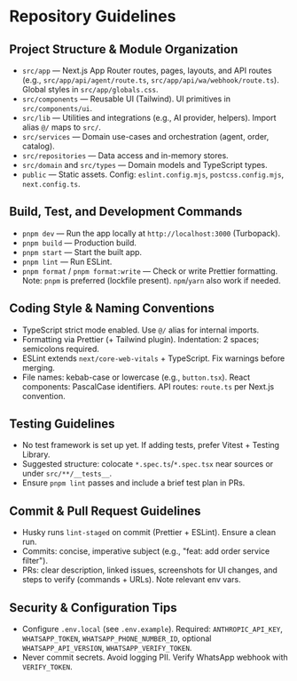 # Repository Guidelines

## Project Structure & Module Organization

- `src/app` — Next.js App Router routes, pages, layouts, and API routes (e.g., `src/app/api/agent/route.ts`, `src/app/api/wa/webhook/route.ts`). Global styles in `src/app/globals.css`.
- `src/components` — Reusable UI (Tailwind). UI primitives in `src/components/ui`.
- `src/lib` — Utilities and integrations (e.g., AI provider, helpers). Import alias `@/` maps to `src/`.
- `src/services` — Domain use-cases and orchestration (agent, order, catalog).
- `src/repositories` — Data access and in-memory stores.
- `src/domain` and `src/types` — Domain models and TypeScript types.
- `public` — Static assets. Config: `eslint.config.mjs`, `postcss.config.mjs`, `next.config.ts`.

## Build, Test, and Development Commands

- `pnpm dev` — Run the app locally at `http://localhost:3000` (Turbopack).
- `pnpm build` — Production build.
- `pnpm start` — Start the built app.
- `pnpm lint` — Run ESLint.
- `pnpm format` / `pnpm format:write` — Check or write Prettier formatting.
  Note: `pnpm` is preferred (lockfile present). `npm`/`yarn` also work if needed.

## Coding Style & Naming Conventions

- TypeScript strict mode enabled. Use `@/` alias for internal imports.
- Formatting via Prettier (+ Tailwind plugin). Indentation: 2 spaces; semicolons required.
- ESLint extends `next/core-web-vitals` + TypeScript. Fix warnings before merging.
- File names: kebab-case or lowercase (e.g., `button.tsx`). React components: PascalCase identifiers. API routes: `route.ts` per Next.js convention.

## Testing Guidelines

- No test framework is set up yet. If adding tests, prefer Vitest + Testing Library.
- Suggested structure: colocate `*.spec.ts`/`*.spec.tsx` near sources or under `src/**/__tests__`.
- Ensure `pnpm lint` passes and include a brief test plan in PRs.

## Commit & Pull Request Guidelines

- Husky runs `lint-staged` on commit (Prettier + ESLint). Ensure a clean run.
- Commits: concise, imperative subject (e.g., "feat: add order service filter").
- PRs: clear description, linked issues, screenshots for UI changes, and steps to verify (commands + URLs). Note relevant env vars.

## Security & Configuration Tips

- Configure `.env.local` (see `.env.example`). Required: `ANTHROPIC_API_KEY`, `WHATSAPP_TOKEN`, `WHATSAPP_PHONE_NUMBER_ID`, optional `WHATSAPP_API_VERSION`, `WHATSAPP_VERIFY_TOKEN`.
- Never commit secrets. Avoid logging PII. Verify WhatsApp webhook with `VERIFY_TOKEN`.
